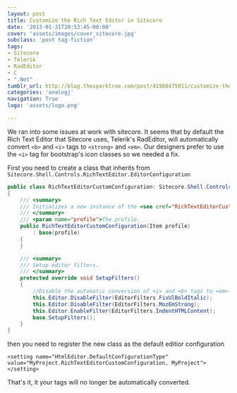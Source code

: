 ```yaml
---
layout: post
title: Customize the Rich Text Editor in Sitecore
date: '2013-01-31T20:53:45-08:00'
cover: 'assets/images/cover_sitecore.jpg'
subclass: 'post tag-fiction'
tags:
- Sitecore
- Telerik
- RadEditor
- C
- ".Net"
tumblr_url: http://blog.thesparktree.com/post/41988475011/customize-the-rich-text-editor-in-sitecore
categories: 'analogj'
navigation: True
logo: 'assets/logo.png'

---
```

We ran into some issues at work with sitecore. It seems that by default the Rich Text Editor that Sitecore uses, Telerik's RadEditor, will automatically convert `<b>` and `<i>` tags to `<strong>` and `<em>`. Our designers prefer to use the `<i>` tag for bootstrap's icon classes so we needed a fix.

First you need to create a class that inherits from `Sitecore.Shell.Controls.RichTextEditor.EditorConfiguration`

```cs
public class RichTextEditorCustomConfiguration: Sitecore.Shell.Controls.RichTextEditor.EditorConfiguration
{
	/// <summary>
	/// Initializes a new instance of the <see cref="RichTextEditorCustomConfiguration"></see> class.
	/// </summary>
	/// <param name="profile">The profile.
	public RichTextEditorCustomConfiguration(Item profile)
		: base(profile)
	{
	}

	/// <summary>
	/// Setup editor filters.
	/// </summary>
	protected override void SetupFilters()
	{
		//Disable the automatic conversion of <i> and <b> tags to <em> and <strong> for icon-* classes
		this.Editor.DisableFilter(EditorFilters.FixUlBoldItalic);
		this.Editor.DisableFilter(EditorFilters.MozEmStrong);
		this.Editor.EnableFilter(EditorFilters.IndentHTMLContent);
		base.SetupFilters();
	}
}
```

then you need to register the new class as the default editior configuration

    <setting name="HtmlEditor.DefaultConfigurationType" value="MyProject.RichTextEditorCustomConfiguration, MyProject"></setting>

That's it, it your tags will no longer be automatically converted.